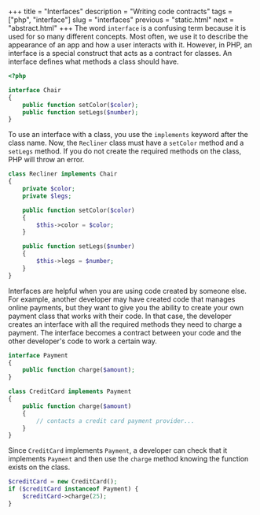 +++
title = "Interfaces"
description = "Writing code contracts"
tags = ["php", "interface"]
slug = "interfaces"
previous = "static.html"
next = "abstract.html"
+++
The word `interface` is a confusing term because it is used for so many different concepts.
Most often, we use it to describe the appearance of an app and how a user interacts with it.
However, in PHP, an interface is a special construct that acts as a contract for classes.
An interface defines what methods a class should have.
```php
<?php

interface Chair
{
    public function setColor($color);
    public function setLegs($number);
}
```

To use an interface with a class, you use the `implements` keyword after the class name.
Now, the `Recliner` class must have a `setColor` method and a `setLegs` method.
If you do not create the required methods on the class, PHP will throw an error.
```php
class Recliner implements Chair
{
    private $color;
    private $legs;

    public function setColor($color)
    {
        $this->color = $color;
    }

    public function setLegs($number)
    {
        $this->legs = $number;
    }
}
```

Interfaces are helpful when you are using code created by someone else.
For example, another developer may have created code that manages online payments, but they want to give you
the ability to create your own payment class that works with their code. In that case, the developer
creates an interface with all the required methods they need to charge a payment. The interface
becomes a contract between your code and the other developer's code to work a certain way.
```php
interface Payment
{
    public function charge($amount);
}

class CreditCard implements Payment
{
    public function charge($amount)
    {
        // contacts a credit card payment provider...
    }
}
```

Since `CreditCard` implements `Payment`, a developer can check that it implements `Payment` and then use the `charge` method knowing the function exists on the class.
```php
$creditCard = new CreditCard();
if ($creditCard instanceof Payment) {
    $creditCard->charge(25);
}
```
